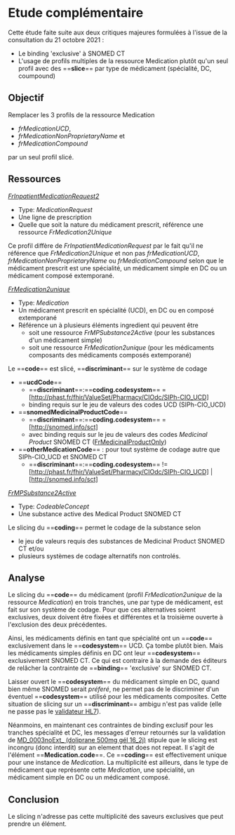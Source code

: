 # Etude complémentaire

Cette étude faite suite aux deux critiques majeures formulées à l'issue de la consultation du 21 octobre 2021 :

- Le binding 'exclusive' à SNOMED CT
- L'usage de profils multiples de la ressource Medication plutôt qu'un seul profil avec des ==**slice**== par type de médicament (spécialité, DC, coumpound)

## Objectif

Remplacer les 3 profils de la ressource Medication

- *frMedicationUCD*,
- *frMedicationNonProprietaryName* et
- *frMedicationCompound*

par un seul profil slicé.

## Ressources

[*FrInpatientMedicationRequest2*](StructureDefinition-FrInpatientMedicationRequest2.html)

- Type: *MedicationRequest*
- Une ligne de prescription
- Quelle que soit la nature du médicament prescrit, référence une ressource *FrMedication2Unique*

Ce profil diffère de *FrInpatientMedicationRequest* par le fait qu'il ne référence que *FrMedication2Unique* et non pas *frMedicationUCD*, *frMedicationNonProprietaryName* ou *frMedicationCompound* selon que le médicament prescrit est une spécialité, un médicament simple en DC ou un médicament composé extemporané.

[*FrMedication2unique*](StructureDefinition-FrMedication2unique.html)

- Type: *Medication*
- Un médicament prescrit en spécialité (UCD), en DC ou en composé extemporané
- Référence un à plusieurs éléments ingredient qui peuvent être
  - soit une ressource *FrMPSubstance2Active* (pour les substances d'un médicament simple)
  - soit une ressource *FrMedication2unique* (pour les médicaments composants des médicaments composés extemporané)

Le ==**code**== est slicé, ==**discriminant**== sur le système de codage

- ==**ucdCode**==
  - ==**discriminant**==:==**coding.codesystem**== = [http://phast.fr/fhir/ValueSet/Pharmacy/CIOdc/SIPh-CIO_UCD]
  - binding requis sur le jeu de valeurs des codes UCD (SIPh-CIO_UCD)
- ==**snomedMedicinalProductCode**==
  - ==**discriminant**==:==**coding.codesystem**== = [http://snomed.info/sct]
  - avec binding requis sur le jeu de valeurs des codes *Medicinal Product* SNOMED CT ([FrMedicinalProductOnly](ValueSet-FrMedicinalProductOnly.html))
- ==**otherMedicationCode**== : pour tout système de codage autre que SIPh-CIO_UCD et SNOMED CT
  - ==**discriminant**==:==**coding.codesystem**== != [http://phast.fr/fhir/ValueSet/Pharmacy/CIOdc/SIPh-CIO_UCD] | [http://snomed.info/sct]

[*FrMPSubstance2Active*](StructureDefinition-FrMPSubstance2Active.html)

- Type: *CodeableConcept*
- Une substance active des Medical Product SNOMED CT

Le slicing du ==**coding**== permet le codage de la substance selon

- le jeu de valeurs requis des substances de Medicinal Product SNOMED CT
  et/ou
- plusieurs systèmes de codage alternatifs non controlés.

## Analyse

Le slicing du ==**code**== du médicament (profil *FrMedication2unique* de la ressource *Medication*) en trois tranches, une par type de médicament, est fait sur son système de codage. Pour que ces alternatives soient exclusives, deux doivent être fixées et différentes et la troisième ouverte à l'exclusion des deux précédentes.

Ainsi, les médicaments définis en tant que spécialité ont un ==**code**== exclusivement dans le ==**codesystem**== UCD. Ça tombe plutôt bien.
Mais les médicaments simples définis en DC ont leur ==**codesystem**== exclusivement SNOMED CT. Ce qui est contraire à la demande des éditeurs de relâcher la contrainte de ==**binding**== 'exclusive' sur SNOMED CT.

Laisser ouvert le ==**codesystem**== du médicament simple en DC, quand bien même SNOMED serait *préferé*, ne permet pas de le discriminer d'un éventuel ==**codesystem**== utilisé pour les médicaments composites. Cette situation de slicing sur un ==**discriminant**== ambigu n'est pas valide (elle ne passe pas le [validateur HL7](https://confluence.hl7.org/display/FHIR/Using+the+FHIR+Validator#UsingtheFHIRValidator-Runningthevalidator)).

Néanmoins, en maintenant ces contraintes de binding exclusif pour les tranches spécialité et DC, les messages d'erreur retournés sur la validation de [MD_0003noExt_ (doliprane 500mg gél 16_2j)](MedicationDispense-14665.html) stipule que le slicing est incongru (donc interdit) sur an element that does not repeat. Il s'agit de l'élément ==**Medication.code**==. Ce ==**coding**== est effectivement unique pour une instance de *Medication*. La multiplicité est ailleurs, dans le type de médicament que représente cette *Medication*, une spécialité, un médicament simple en DC ou un médicament composé.

## Conclusion

Le slicing n'adresse pas cette multiplicité des saveurs exclusives que peut prendre un élément.
